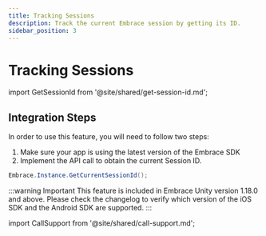 ```yaml
---
title: Tracking Sessions
description: Track the current Embrace session by getting its ID.
sidebar_position: 3
---
```


# Tracking Sessions

import GetSessionId from '@site/shared/get-session-id.md';

<GetSessionId />

## Integration Steps

In order to use this feature, you will need to follow two steps:

1. Make sure your app is using the latest version of the Embrace SDK
2. Implement the API call to obtain the current Session ID.

```cs
Embrace.Instance.GetCurrentSessionId();
```

:::warning Important
This feature is included in Embrace Unity version 1.18.0 and above. Please check the changelog to verify which version of the iOS SDK and the Android SDK are supported.
:::

import CallSupport from '@site/shared/call-support.md';

<CallSupport />
